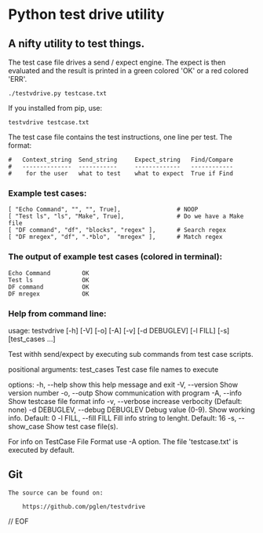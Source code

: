 # Python test drive utility

## A nifty utility to test things.

 The test case file drives a send / expect engine. The expect is then evaluated and
the result is printed in a green colored 'OK' or a red colored 'ERR'.

    ./testvdrive.py testcase.txt

If you installed from pip, use:

    testvdrive testcase.txt

The test case file contains the test instructions, one line per test. The format:

    #   Context_string  Send_string     Expect_string   Find/Compare
    #   --------------  -----------     -------------   ------------
    #    for the user   what to test    what to expect  True if Find


### Example test cases:

    [ "Echo Command", "", "", True],                # NOOP
    [ "Test ls", "ls", "Make", True],               # Do we have a Make file
    [ "DF command", "df", "blocks", "regex" ],      # Search regex
    [ "DF mregex", "df", ".*blo",  "mregex" ],      # Match regex

### The output of example test cases (colored in terminal):

    Echo Command     	 OK
    Test ls          	 OK
    DF command       	 OK
    DF mregex        	 OK

### Help from command line:

 usage: testvdrive [-h] [-V] [-o] [-A] [-v] [-d DEBUGLEV] [-l FILL] [-s]
                  [test_cases ...]

Test withh send/expect by executing sub commands from test case scripts.

positional arguments:
  test_cases            Test case file names to execute

options:
  -h, --help            show this help message and exit
  -V, --version         Show version number
  -o, --outp            Show communication with program
  -A, --info            Show testcase file format info
  -v, --verbose         increase verbocity (Default: none)
  -d DEBUGLEV, --debug DEBUGLEV
                        Debug value (0-9). Show working info. Default: 0
  -l FILL, --fill FILL  Fill info string to lenght. Default: 16
  -s, --show_case       Show test case file(s).

For info on TestCase File Format use -A option. The file 'testcase.txt' is
executed by default.

## Git

    The source can be found on:

        https://github.com/pglen/testvdrive

// EOF
